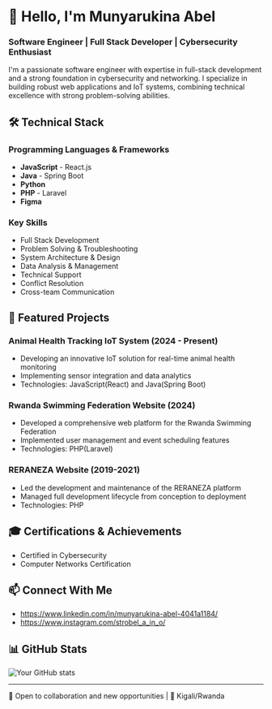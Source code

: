 
# 👋 Hello, I'm Munyarukina Abel
### Software Engineer | Full Stack Developer | Cybersecurity Enthusiast

I'm a passionate software engineer with expertise in full-stack development and a strong foundation in cybersecurity and networking. I specialize in building robust web applications and IoT systems, combining technical excellence with strong problem-solving abilities.

## 🛠️ Technical Stack

### Programming Languages & Frameworks
- **JavaScript** - React.js
- **Java** - Spring Boot
- **Python**
- **PHP** - Laravel
- **Figma**

### Key Skills
- Full Stack Development
- Problem Solving & Troubleshooting
- System Architecture & Design
- Data Analysis & Management
- Technical Support
- Conflict Resolution
- Cross-team Communication

## 🚀 Featured Projects

### Animal Health Tracking IoT System (2024 - Present)
- Developing an innovative IoT solution for real-time animal health monitoring
- Implementing sensor integration and data analytics
- Technologies: JavaScript(React) and Java(Spring Boot)

### Rwanda Swimming Federation Website (2024)
- Developed a comprehensive web platform for the Rwanda Swimming Federation
- Implemented user management and event scheduling features
- Technologies: PHP(Laravel)

### RERANEZA Website (2019-2021)
- Led the development and maintenance of the RERANEZA platform
- Managed full development lifecycle from conception to deployment
- Technologies: PHP

## 🎓 Certifications & Achievements
- Certified in Cybersecurity
- Computer Networks Certification


## 📫 Connect With Me
- https://www.linkedin.com/in/munyarukina-abel-4041a1184/
- https://www.instagram.com/strobel_a_in_o/

## 📊 GitHub Stats
![Your GitHub stats](https://github-readme-stats.vercel.app/api?username=StrobelAbel&show_icons=true&theme=radical)

---
💼 Open to collaboration and new opportunities | 📍 Kigali/Rwanda

<!--
**StrobelAbel/StrobelAbel** is a ✨ _special_ ✨ repository because its `README.md` (this file) appears on your GitHub profile.

Here are some ideas to get you started:

- 🔭 I’m currently working on ...
- 🌱 I’m currently learning ...
- 👯 I’m looking to collaborate on ...
- 🤔 I’m looking for help with ...
- 💬 Ask me about ...
- 📫 How to reach me: ...
- 😄 Pronouns: ...
- ⚡ Fun fact: ...
-->

